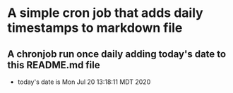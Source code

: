 A simple cron job that adds daily timestamps to markdown file
============================================================
## A chronjob run once daily adding today's date to this README.md file
* today's date is Mon Jul 20 13:18:11 MDT 2020
